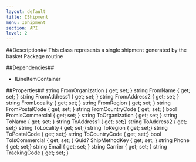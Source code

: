 ```yaml
---
layout: default
title: IShipment
menu: IShipment
section: API
level: 2
---
```

##Description##
This class represents a single shipment generated by the basket Package routine 

##Dependencies##
- ILineItemContainer

##Properties##
        string FromOrganization { get; set; }
        string FromName { get; set; }
        string FromAddress1 { get; set; }
        string FromAddress2 { get; set; }
        string FromLocality { get; set; }
        string FromRegion { get; set; }
        string FromPostalCode { get; set; }
        string FromCountryCode { get; set; }
        bool FromIsCommercial { get; set; }
        string ToOrganization { get; set; }
        string ToName { get; set; }
        string ToAddress1 { get; set;}
        string ToAddress2 { get; set;}
        string ToLocality { get; set;}
        string ToRegion { get; set;}
        string ToPostalCode { get; set;}
        string ToCountryCode { get; set;}
        bool ToIsCommercial { get; set; }
        Guid? ShipMethodKey { get; set; }
        string Phone { get; set;}
        string Email { get; set; }
        string Carrier { get; set; }
        string TrackingCode { get; set; }

